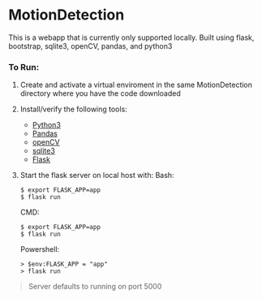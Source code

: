 # MotionDetection

This is a webapp that is currently only supported locally. Built using flask, bootstrap, sqlite3, openCV, pandas, and python3

### To Run:

1. Create and activate a virtual enviroment in the same MotionDetection directory where you have the code downloaded
2. Install/verify the following tools: 
    - [Python3](https://www.python.org/downloads/)
    - [Pandas](https://stackoverflow.com/questions/42907331/how-to-install-pandas-from-pip-on-windows-cmd)
    - [openCV](https://pypi.python.org/pypi/opencv-python)
    - [sqlite3](https://www.sqlite.org/download.html)
    - [Flask](https://flask.palletsprojects.com/en/2.0.x/installation/)
3. Start the flask server on local host with:
    Bash:
    ```
    $ export FLASK_APP=app
    $ flask run
    ```

    CMD:
    ```
    $ export FLASK_APP=app
    $ flask run
    ```

    Powershell:
    ```
    > $env:FLASK_APP = "app"
    > flask run
    ```

>Server defaults to running on port 5000